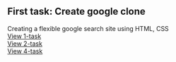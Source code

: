 ## First task: Create google clone
Creating a flexible google search site using HTML, CSS
<br>
[View 1-task](https://muvozanat.github.io/TasksFromSamigjanov/first-task/)
<br>
[View 2-task](https://muvozanat.github.io/TasksFromSamigjanov/second-task/)
<br>
[View 4-task](https://muvozanat.github.io/TasksFromSamigjanov/fourth-task/)
